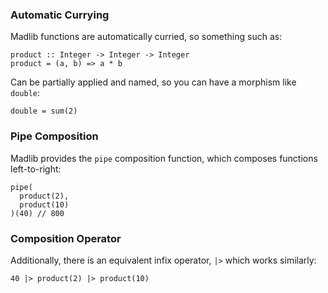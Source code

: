 ### Automatic Currying

Madlib functions are automatically curried, so something such as:

```madlib
product :: Integer -> Integer -> Integer
product = (a, b) => a * b
```

Can be partially applied and named, so you can have a morphism like `double`:

```madlib
double = sum(2)
```

### Pipe Composition

Madlib provides the `pipe` composition function, which composes functions left-to-right:

```madlib
pipe(
  product(2),
  product(10)
)(40) // 800
```

### Composition Operator

Additionally, there is an equivalent infix operator, `|>` which works similarly:

```madlib
40 |> product(2) |> product(10)
```
